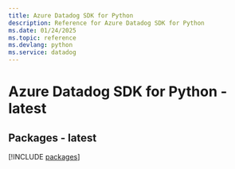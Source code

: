 ```yaml
---
title: Azure Datadog SDK for Python
description: Reference for Azure Datadog SDK for Python
ms.date: 01/24/2025
ms.topic: reference
ms.devlang: python
ms.service: datadog
---
```

# Azure Datadog SDK for Python - latest
## Packages - latest
[!INCLUDE [packages](datadog-index.md)]